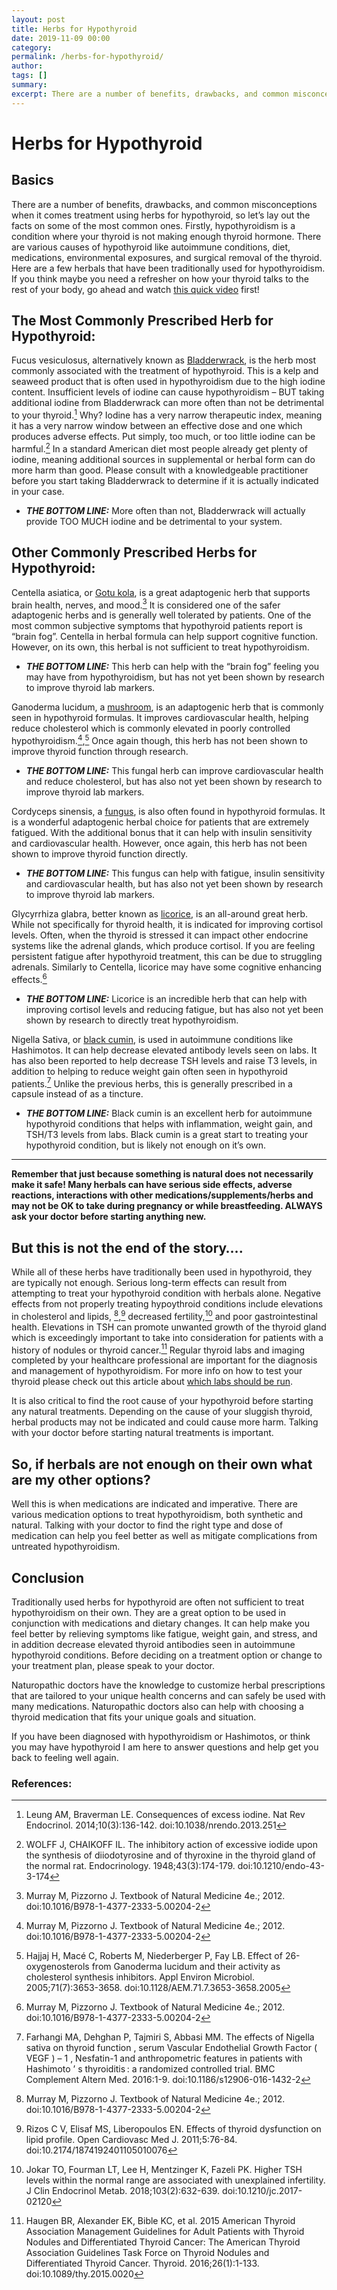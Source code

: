 ```yaml
---
layout: post
title: Herbs for Hypothyroid
date: 2019-11-09 00:00
category: 
permalink: /herbs-for-hypothyroid/
author: 
tags: []
summary: 
excerpt: There are a number of benefits, drawbacks, and common misconceptions when it comes treatment using herbs for hypothyroid, so let’s lay out the facts on some of the most common ones. Firstly, 
---
```


# Herbs for Hypothyroid 

## Basics

There are a number of benefits, drawbacks, and common misconceptions when it comes treatment using herbs for hypothyroid, so let’s lay out the facts on some of the most common ones. Firstly, hypothyroidism is a condition where your thyroid is not making enough thyroid hormone. There are various causes of hypothyroid like autoimmune conditions, diet, medications, environmental exposures, and surgical removal of the thyroid. Here are a few herbals that have been traditionally used for hypothyroidism. If you think maybe you need a refresher on how your thyroid talks to the rest of your body, go ahead and watch [this quick video](https://www.youtube.com/watch?v=oo3oTNJ0DT0) first!

## The Most Commonly Prescribed Herb for Hypothyroid:

Fucus vesiculosus, alternatively known as [Bladderwrack](https://www.webmd.com/vitamins/ai/ingredientmono-726/bladderwrack), is the herb most commonly associated with the treatment of hypothyroid. This is a kelp and seaweed product that is often used in hypothyroidism due to the high iodine content. Insufficient levels of iodine can cause hypothyroidism – BUT taking additional iodine from Bladderwrack can more often than not be detrimental to your thyroid.[^1] Why? Iodine has a very narrow therapeutic index, meaning it has a very narrow window between an effective dose and one which produces adverse effects. Put simply, too much, or too little iodine can be harmful.[^2] In a standard American diet most people already get plenty of iodine, meaning additional sources in supplemental or herbal form can do more harm than good. Please consult with a knowledgeable practitioner before you start taking Bladderwrack to determine if it is actually indicated in your case. 

* ***THE BOTTOM LINE:*** More often than not, Bladderwrack will actually provide TOO MUCH iodine and be detrimental to your system.

## Other Commonly Prescribed Herbs for Hypothyroid:

Centella asiatica, or [Gotu kola](https://www.webmd.com/vitamins/ai/ingredientmono-753/gotu-kola), is a great adaptogenic herb that supports brain health, nerves, and mood.[^3] It is considered one of the safer adaptogenic herbs and is generally well tolerated by patients. One of the most common subjective symptoms that hypothyroid patients  report is “brain fog”. Centella in herbal formula can help support cognitive function. However, on its own, this herbal is not sufficient to treat hypothyroidism.

* ***THE BOTTOM LINE:*** This herb can help with the “brain fog” feeling you may have from hypothyroidism, but has not yet been shown by research to improve thyroid lab markers.

 

Ganoderma lucidum, a [mushroom](https://www.webmd.com/vitamins/ai/ingredientmono-905/reishi-mushroom), is an adaptogenic herb that is commonly seen in hypothyroid formulas. It improves cardiovascular health, helping reduce cholesterol which is commonly elevated in poorly controlled hypothyroidism.[^3],[^4] Once again though, this herb has not been shown to improve thyroid function through research. 

* ***THE BOTTOM LINE:*** This fungal herb can improve cardiovascular health and reduce cholesterol,  but has also not yet been shown by research to improve thyroid lab markers.

 

Cordyceps sinensis, a [fungus](https://www.webmd.com/vitamins/ai/ingredientmono-602/cordyceps), is also often found in hypothyroid formulas. It is a wonderful adaptogenic herbal choice for patients that are extremely fatigued. With the additional bonus that it can help with insulin sensitivity and cardiovascular health. However, once again, this herb has not been shown to improve thyroid function directly.

* ***THE BOTTOM LINE:*** This fungus can help with fatigue, insulin sensitivity and cardiovascular health, but has also not yet been shown by research to improve thyroid lab markers.

 

Glycyrrhiza glabra, better known as [licorice](https://www.webmd.com/vitamins/ai/ingredientmono-881/licorice), is an all-around great herb. While not specifically for thyroid health, it is indicated for improving cortisol levels. Often, when the thyroid is stressed it can impact other endocrine systems like the adrenal glands, which produce cortisol. If you are feeling persistent fatigue after hypothyroid treatment, this can be due to struggling adrenals. Similarly to Centella, licorice may have some cognitive enhancing effects.[^3]

* ***THE BOTTOM LINE:*** Licorice is an incredible herb that can help with improving cortisol levels and reducing fatigue, but has also not yet been shown by research to directly treat hypothyroidism.

Nigella Sativa, or [black cumin](https://www.webmd.com/vitamins/ai/ingredientmono-901/black-seed), is used in autoimmune conditions like Hashimotos. It can help decrease elevated antibody levels seen on labs. It has also been reported to help decrease TSH levels and raise T3 levels, in addition to helping to reduce weight gain often seen in hypothyroid patients.[^5] Unlike the previous herbs, this is generally prescribed in a capsule instead of as a tincture.

* ***THE BOTTOM LINE:*** Black cumin is an excellent herb for autoimmune hypothyroid conditions that helps with inflammation, weight gain, and TSH/T3 levels from labs. Black cumin is a great start to treating your hypothyroid condition, but is likely not enough on it’s own.

*** 

**Remember that just because something is natural does not necessarily make it safe! Many herbals can have serious side effects, adverse reactions, interactions with other medications/supplements/herbs and may not be OK to take during pregnancy or while breastfeeding. ALWAYS ask your doctor before starting anything new.**

## But this is not the end of the story….

While all of these herbs have traditionally been used in hypothyroid, they are typically not enough. Serious long-term effects can result from attempting to treat your hypothyroid condition with herbals alone. Negative effects from not properly treating hypoythroid conditions include elevations in cholesterol and lipids, [^3],[^6]  decreased fertility,[^7]  and  poor gastrointestinal health. Elevations in TSH can promote unwanted growth of the thyroid gland which is exceedingly important to take into consideration for patients with a history of nodules or thyroid cancer.[^8] Regular thyroid labs and imaging completed by your healthcare professional are important for the diagnosis and management of hypothyroidism. For more info on how to test your thyroid please check out this article about [which labs should be run](https://drtaraburke.com/thyroid-testing/). 

It is also critical to find the root cause of your hypothyroid before starting any natural treatments. Depending on the cause of your sluggish thyroid, herbal products may not be indicated and could cause more harm. Talking with your doctor before starting natural treatments is important.

## So, if herbals are not enough on their own what are my other options?

Well this is when medications are indicated and imperative. There are various medication options to treat hypothyroidism, both synthetic and natural. Talking with your doctor to find the right type and dose of medication can help you feel better as well as mitigate complications from untreated hypothyroidism. 

## Conclusion

Traditionally used herbs for hypothyroid are often not sufficient to treat hypothyroidism on their own. They are a great option to be used in conjunction with medications and dietary changes. It can help make you feel better by relieving symptoms like fatigue, weight gain, and stress, and in addition decrease elevated thyroid antibodies seen in autoimmune hypothyroid conditions. Before deciding on a treatment option or change to your treatment plan, please speak to your doctor. 

Naturopathic doctors have the knowledge to customize herbal prescriptions that are tailored to your unique health concerns and can safely be used with many medications. Naturopathic doctors also can help with choosing a thyroid medication that fits your unique goals and situation.

If you have been diagnosed with hypothyroidism or Hashimotos, or think you may have hypothyroid I am here to answer questions and help get you back to feeling well again. 

### References:

[^1]: Leung AM, Braverman LE. Consequences of excess iodine. Nat Rev Endocrinol. 2014;10(3):136-142. doi:10.1038/nrendo.2013.251
[^2]: WOLFF J, CHAIKOFF IL. The inhibitory action of excessive iodide upon the synthesis of diiodotyrosine and of thyroxine in the thyroid gland of the normal rat. Endocrinology. 1948;43(3):174-179. doi:10.1210/endo-43-3-174
[^3]: Murray M, Pizzorno J. Textbook of Natural Medicine 4e.; 2012. doi:10.1016/B978-1-4377-2333-5.00204-2
[^4]: Hajjaj H, Macé C, Roberts M, Niederberger P, Fay LB. Effect of 26-oxygenosterols from Ganoderma lucidum and their activity as cholesterol synthesis inhibitors. Appl Environ Microbiol. 2005;71(7):3653-3658. doi:10.1128/AEM.71.7.3653-3658.2005
[^5]: Farhangi MA, Dehghan P, Tajmiri S, Abbasi MM. The effects of Nigella sativa on thyroid function , serum Vascular Endothelial Growth Factor ( VEGF ) – 1 , Nesfatin-1 and anthropometric features in patients with Hashimoto ’ s thyroiditis : a randomized controlled trial. BMC Complement Altern Med. 2016:1-9. doi:10.1186/s12906-016-1432-2
[^6]: Rizos C V, Elisaf MS, Liberopoulos EN. Effects of thyroid dysfunction on lipid profile. Open Cardiovasc Med J. 2011;5:76-84. doi:10.2174/1874192401105010076
[^7]: Jokar TO, Fourman LT, Lee H, Mentzinger K, Fazeli PK. Higher TSH levels within the normal range are associated with unexplained infertility. J Clin Endocrinol Metab. 2018;103(2):632-639. doi:10.1210/jc.2017-02120
[^8]: Haugen BR, Alexander EK, Bible KC, et al. 2015 American Thyroid Association Management Guidelines for Adult Patients with Thyroid Nodules and Differentiated Thyroid Cancer: The American Thyroid Association Guidelines Task Force on Thyroid Nodules and Differentiated Thyroid Cancer. Thyroid. 2016;26(1):1-133. doi:10.1089/thy.2015.0020
